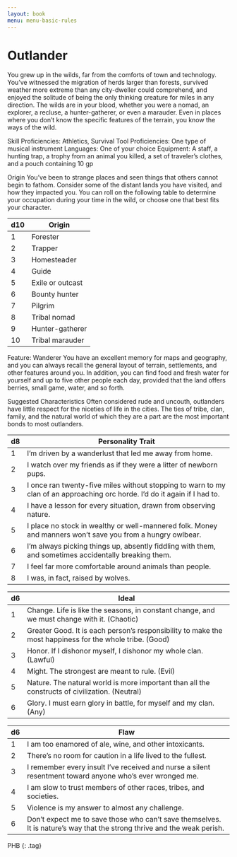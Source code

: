 ```yaml
---
layout: book
menu: menu-basic-rules
---
```


# Outlander

You grew up in the wilds, far from the comforts of town and technology. You’ve witnessed the migration of herds larger than forests, survived weather more extreme than any city-dweller could comprehend, and enjoyed the solitude of being the only thinking creature for miles in any direction. The wilds are in your blood, whether you were a nomad, an explorer, a recluse, a hunter-gatherer, or even a marauder. Even in places where you don’t know the specific features of the terrain, you know the ways of the wild.

Skill Proficiencies: Athletics, Survival
Tool Proficiencies: One type of musical instrument
Languages: One of your choice
Equipment: A staff, a hunting trap, a trophy from an animal you killed, a set of traveler’s clothes, and a pouch containing 10 gp

Origin
You’ve been to strange places and seen things that others cannot begin to fathom. Consider some of the distant lands you have visited, and how they impacted you. You can roll on the following table to determine your occupation during your time in the wild, or choose one that best fits your character.

| d10 | Origin           |
| --- | ---------------- |
| 1   | Forester         |
| 2   | Trapper          |
| 3   | Homesteader      |
| 4   | Guide            |
| 5   | Exile or outcast |
| 6   | Bounty hunter    |
| 7   | Pilgrim          |
| 8   | Tribal nomad     |
| 9   | Hunter-gatherer  |
| 10  | Tribal marauder  |

Feature: Wanderer
You have an excellent memory for maps and geography, and you can always recall the general layout of terrain, settlements, and other features around you. In addition, you can find food and fresh water for yourself and up to five other people each day, provided that the land offers berries, small game, water, and so forth.

Suggested Characteristics
Often considered rude and uncouth, outlanders have little respect for the niceties of life in the cities. The ties of tribe, clan, family, and the natural world of which they are a part are the most important bonds to most outlanders.

| d8  | Personality Trait                                                                                                          |
| --- | -------------------------------------------------------------------------------------------------------------------------- |
| 1   | I’m driven by a wanderlust that led me away from home.                                                                     |
| 2   | I watch over my friends as if they were a litter of newborn pups.                                                          |
| 3   | I once ran twenty-five miles without stopping to warn to my clan of an approaching orc horde. I’d do it again if I had to. |
| 4   | I have a lesson for every situation, drawn from observing nature.                                                          |
| 5   | I place no stock in wealthy or well-mannered folk. Money and manners won’t save you from a hungry owlbear.                 |
| 6   | I’m always picking things up, absently fiddling with them, and sometimes accidentally breaking them.                       |
| 7   | I feel far more comfortable around animals than people.                                                                    |
| 8   | I was, in fact, raised by wolves.                                                                                          |

| d6  | Ideal                                                                                                   |
| --- | ------------------------------------------------------------------------------------------------------- |
| 1   | Change. Life is like the seasons, in constant change, and we must change with it. (Chaotic)             |
| 2   | Greater Good. It is each person’s responsibility to make the most happiness for the whole tribe. (Good) |
| 3   | Honor. If I dishonor myself, I dishonor my whole clan. (Lawful)                                         |
| 4   | Might. The strongest are meant to rule. (Evil)                                                          |
| 5   | Nature. The natural world is more important than all the constructs of civilization. (Neutral)          |
| 6   | Glory. I must earn glory in battle, for myself and my clan. (Any)                                       |

| d6  | Flaw                                                                                                                    |
| --- | ----------------------------------------------------------------------------------------------------------------------- |
| 1   | I am too enamored of ale, wine, and other intoxicants.                                                                  |
| 2   | There’s no room for caution in a life lived to the fullest.                                                             |
| 3   | I remember every insult I’ve received and nurse a silent resentment toward anyone who’s ever wronged me.                |
| 4   | I am slow to trust members of other races, tribes, and societies.                                                       |
| 5   | Violence is my answer to almost any challenge.                                                                          |
| 6   | Don’t expect me to save those who can’t save themselves. It is nature’s way that the strong thrive and the weak perish. |

PHB
{: .tag}